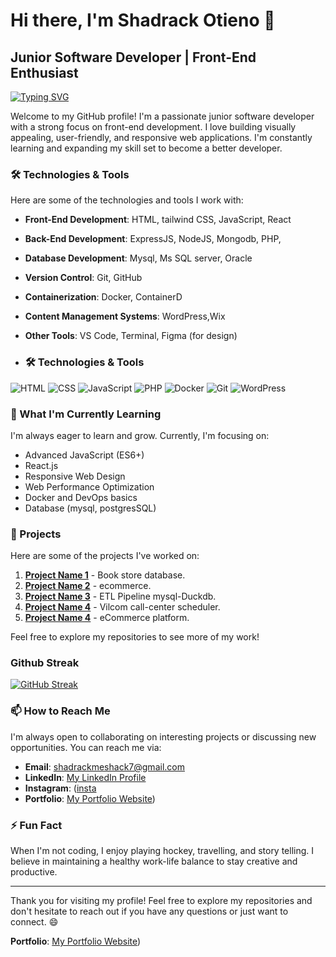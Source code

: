 # Hi there, I'm Shadrack Otieno 👋
## Junior Software Developer | Front-End Enthusiast
[![Typing SVG](https://readme-typing-svg.demolab.com/?lines=Front-End+Enthusiast;Database+Administrator;Data+Analyst;Learning+new+Tech+technologies)](https://git.io/typing-svg)

Welcome to my GitHub profile! I'm a passionate junior software developer with a strong focus on front-end development. I love building visually appealing, user-friendly, and responsive web applications. I'm constantly learning and expanding my skill set to become a better developer.

### 🛠️ Technologies & Tools

Here are some of the technologies and tools I work with:

- **Front-End Development**: HTML, tailwind CSS, JavaScript, React
- **Back-End Development**: ExpressJS, NodeJS, Mongodb, PHP,
- **Database Development**: Mysql, Ms SQL server, Oracle
- **Version Control**: Git, GitHub
- **Containerization**: Docker, ContainerD
- **Content Management Systems**: WordPress,Wix
- **Other Tools**: VS Code, Terminal, Figma (for design)

- ### 🛠️ Technologies & Tools

![HTML](https://img.shields.io/badge/HTML5-E34F26?style=for-the-badge&logo=html5&logoColor=white)
![CSS](https://img.shields.io/badge/CSS3-1572B6?style=for-the-badge&logo=css3&logoColor=white)
![JavaScript](https://img.shields.io/badge/JavaScript-F7DF1E?style=for-the-badge&logo=javascript&logoColor=black)
![PHP](https://img.shields.io/badge/PHP-777BB4?style=for-the-badge&logo=php&logoColor=white)
![Docker](https://img.shields.io/badge/Docker-2496ED?style=for-the-badge&logo=docker&logoColor=white)
![Git](https://img.shields.io/badge/Git-F05032?style=for-the-badge&logo=git&logoColor=white)
![WordPress](https://img.shields.io/badge/WordPress-21759B?style=for-the-badge&logo=wordpress&logoColor=white)

### 🌱 What I'm Currently Learning

I'm always eager to learn and grow. Currently, I'm focusing on:

- Advanced JavaScript (ES6+)
- React.js
- Responsive Web Design
- Web Performance Optimization
- Docker and DevOps basics
- Database (mysql, postgresSQL)

### 🚀 Projects

Here are some of the projects I've worked on:

1. **[Project Name  1](https://github.com/shadrack-ago/Database-Design-Programming-with-SQL-bookStoreDB.git)** - Book store database.
2. **[Project Name 2](https://sheddyagocommercial.vercel.app)** - ecommerce.
3. **[Project Name 3](https://github.com/shadrack-ago/ETL-Pipeline-Project.git)** - ETL Pipeline mysql-Duckdb.
4. **[Project Name 4](https://vilcomsoc.netlify.app/)** - Vilcom call-center scheduler.
5. **[Project Name 4](https://sheddyagocommercial.vercel.app/)** - eCommerce platform.

Feel free to explore my repositories to see more of my work!

### Github Streak

[![GitHub Streak](https://streak-stats.demolab.com/?user=shadrack-ago)](https://git.io/streak-stats)

### 📫 How to Reach Me

I'm always open to collaborating on interesting projects or discussing new opportunities. You can reach me via:

- **Email**: [shadrackmeshack7@gmail.com](mailto:shadrackmeshack7@gmail.com)
- **LinkedIn**: [My LinkedIn Profile](https://www.linkedin.com/in/shadrack-otieno-495941240/)
- **Instagram**: ([insta](https://www.instagram.com/sheddy_ago?igsh=MWhxNWEyN2U2eTNkeg==)
- **Portfolio**: [My Portfolio Website](https://shadrack-ago.github.io/My-portfolio/))

### ⚡ Fun Fact

When I'm not coding, I enjoy  playing hockey, travelling, and story telling. I believe in maintaining a healthy work-life balance to stay creative and productive.

---

Thank you for visiting my profile! Feel free to explore my repositories and don't hesitate to reach out if you have any questions or just want to connect. 😄

**Portfolio**: [My Portfolio Website](https://shadrack-ago.github.io/My-portfolio/))
